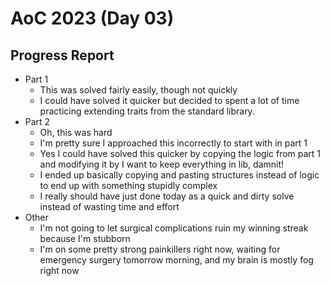 # AoC 2023 (Day 03)

## Progress Report
- Part 1
  - This was solved fairly easily, though not quickly
  - I could have solved it quicker but decided to spent a lot of time practicing
    extending traits from the standard library.
- Part 2
  - Oh, this was hard
  - I'm pretty sure I approached this incorrectly to start with in part 1
  - Yes I could have solved this quicker by copying the logic from part 1 and
    modifying it by I want to keep everything in lib, damnit!
  - I ended up basically copying and pasting structures instead of logic to end
    up with something stupidly complex
  - I really should have just done today as a quick and dirty solve instead of
    wasting time and effort
- Other
  - I'm not going to let surgical complications ruin my winning streak because
    I'm stubborn
  - I'm on some pretty strong painkillers right now, waiting for emergency
    surgery tomorrow morning, and my brain is mostly fog right now
